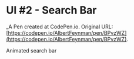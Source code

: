 # UI #2 - Search Bar
 _A Pen created at CodePen.io. Original URL: [https://codepen.io/AlbertFeynman/pen/BPvzWZ](https://codepen.io/AlbertFeynman/pen/BPvzWZ).

 Animated search bar